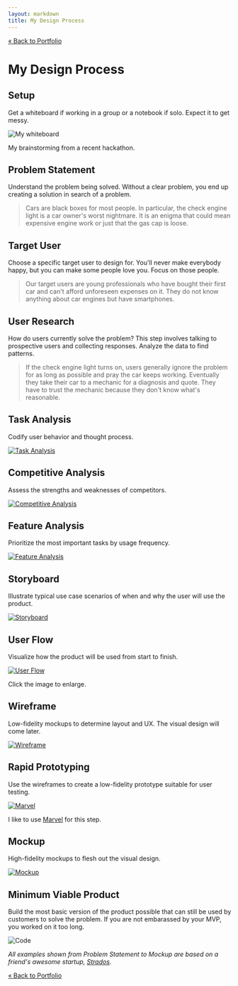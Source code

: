```yaml
---
layout: markdown
title: My Design Process
---
```


[&laquo; Back to Portfolio](/portfolio/)

# My Design Process

## Setup

<p class="process-desc">Get a whiteboard if working in a group or a notebook if solo. Expect it to get messy.</p>

![My whiteboard](/post_files/process/whiteboard.jpg)

<p class="caption">My brainstorming from a recent hackathon.</p>

## Problem Statement

<p class="process-desc">Understand the problem being solved. Without a clear problem, you end up creating a solution in search of a problem.</p>

> Cars are black boxes for most people. In particular, the check engine light is a car owner's worst nightmare. It is an enigma that could mean expensive engine work or just that the gas cap is loose.

## Target User

<p class="process-desc">Choose a specific target user to design for. You'll never make everybody happy, but you can make some people love you. Focus on those people.</p>

> Our target users are young professionals who have bought their first car and can't afford unforeseen expenses on it. They do not know anything about car engines but have smartphones.

## User Research

<p class="process-desc">How do users currently solve the problem? This step involves talking to prospective users and collecting responses. Analyze the data to find patterns.</p>

> If the check engine light turns on, users generally ignore the problem for as long as possible and pray the car keeps working. Eventually they take their car to a mechanic for a diagnosis and quote. They have to trust the mechanic because they don't know what's reasonable.

## Task Analysis

<p class="process-desc">Codify user behavior and thought process.</p>

[![Task Analysis](/post_files/process/task_analysis.png)](/post_files/process/task_analysis.png)

## Competitive Analysis

<p class="process-desc">Assess the strengths and weaknesses of competitors.</p>

[![Competitive Analysis](/post_files/process/competitors.png)](/post_files/process/competitors.png)

## Feature Analysis

<p class="process-desc">Prioritize the most important tasks by usage frequency.</p>

[![Feature Analysis](/post_files/process/feature.png)](/post_files/process/feature.png)

## Storyboard

<p class="process-desc">Illustrate typical use case scenarios of when and why the user will use the product.</p>

[![Storyboard](/post_files/process/storyboard.jpg)](/post_files/process/storyboard.jpg)

## User Flow

<p class="process-desc">Visualize how the product will be used from start to finish.</p>

[![User Flow](/post_files/process/user_flow.png)](/post_files/process/user_flow.png)

<p class="caption">Click the image to enlarge.</p>

## Wireframe

<p class="process-desc">Low-fidelity mockups to determine layout and UX. The visual design will come later.</p>

[![Wireframe](/post_files/process/wireframe.png)](/post_files/process/wireframe.png)

## Rapid Prototyping

<p class="process-desc">Use the wireframes to create a low-fidelity prototype suitable for user testing.</p>

[![Marvel](/post_files/process/marvel.png)](/post_files/process/marvel.png)

<p class="caption">I like to use <a href="https://marvelapp.com" target="_blank">Marvel</a> for this step.</p>

## Mockup

<p class="process-desc">High-fidelity mockups to flesh out the visual design.</p>

[![Mockup](/post_files/process/mockup.png)](/post_files/process/mockup.png)

## Minimum Viable Product

<p class="process-desc">Build the most basic version of the product possible that can still be used by customers to solve the problem. If you are not embarassed by your MVP, you worked on it too long.</p>

![Code](/post_files/process/code.jpg)

*All examples shown from Problem Statement to Mockup are based on a friend's awesome startup, [Strados](http://strados.co).*

[&laquo; Back to Portfolio](/portfolio/)
